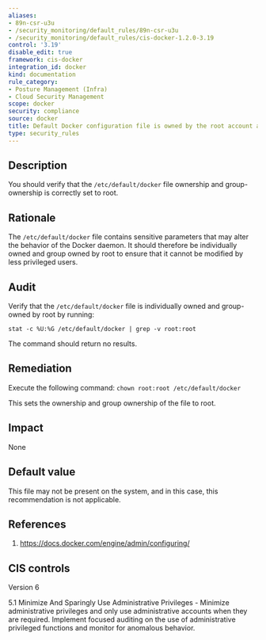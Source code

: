 ```yaml
---
aliases:
- 89n-csr-u3u
- /security_monitoring/default_rules/89n-csr-u3u
- /security_monitoring/default_rules/cis-docker-1.2.0-3.19
control: '3.19'
disable_edit: true
framework: cis-docker
integration_id: docker
kind: documentation
rule_category:
- Posture Management (Infra)
- Cloud Security Management
scope: docker
security: compliance
source: docker
title: Default Docker configuration file is owned by the root account and group
type: security_rules
---
```


## Description

You should verify that the `/etc/default/docker` file ownership and group-ownership is correctly set to root.

## Rationale

The `/etc/default/docker` file contains sensitive parameters that may alter the behavior of the Docker daemon. It should therefore be individually owned and group owned by root to ensure that it cannot be modified by less privileged users.

## Audit

Verify that the `/etc/default/docker` file is individually owned and group-owned by root by running: 
```
stat -c %U:%G /etc/default/docker | grep -v root:root 
```
The command should return no results.

## Remediation

Execute the following command: `chown root:root /etc/default/docker`

This sets the ownership and group ownership of the file to root.

## Impact

None

## Default value

This file may not be present on the system, and in this case, this recommendation is not applicable.

## References

1. https://docs.docker.com/engine/admin/configuring/

## CIS controls

Version 6

5.1 Minimize And Sparingly Use Administrative Privileges - Minimize administrative privileges and only use administrative accounts when they are required. Implement focused auditing on the use of administrative privileged functions and monitor for anomalous behavior.
